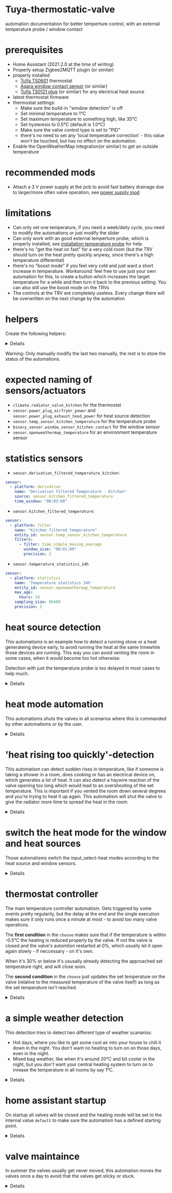 # Tuya-thermostatic-valve
automation documentation for better temperture control, with an external temperature probe / window contact


# prerequisites

- Home Assistant (2021.2.0 at the time of writing)
- Properly setup Zigbee2MQTT plugin (or similar)
- properly installed
  - [TuYa TS0601](https://www.zigbee2mqtt.io/devices/TS0601_thermostat.html) thermostat
  - [Aqara window contact sensor](https://www.zigbee2mqtt.io/devices/MCCGQ11LM.html) (or similar)
  - [TuYa TS0121 plug](https://www.zigbee2mqtt.io/devices/TS0121_plug.html) (or similar) for any electrical heat source
- latest thermostat firmware
- thermostat settings:
  - Make sure the build-in "window detection" is off
  - Set minimal temperature to 1°C
  - Set maximum temperature to something high, like 35°C
  - Set hysteresis to 0.5°C (default is 1.0°C)
  - Make sure the valve control type is set to "PID"
  - there's no need to set any 'local temperature correction' - this value won't be touched, but has no effect on the automation.
- Enable the OpenWeatherMap integration(or similar) to get an outside temperature

# recommended mods

- Attach a 3 V power supply at the pcb to avoid fast battery drainage due to larger/more often valve operation, see [power supply mod](power_supply_mod.md)

# limitations

- Can only set one temperature, if you need a week/daily cycle, you need to modify the automations or just modify the slider
- Can only work with an good external temperture probe, which is properly installed, see [installation temperature probe](installation_temperature_probe.md) for help
- there's no "get the heat on fast" for a very cold room (but the TRV should turn on the heat pretty quickly anyway, since there's a high temperature differential)
- there's no "boost mode" if you feel very cold and just want a short increase in temperature. *Workaround:* feel free to use just your own automation for this, to create a button which increases the target temperature for a while and then turn it back to the previous setting. You can also still use the boost mode on the TRVs
- The controls at the TRV are completely useless. Every change there will be overwritten on the next change by the automation 

# helpers

Create the following helpers:

<details>
  
- `input_select.heating_mode_kitchen` with 3 values: `default`, `off` and `cut`
- `input_boolean.heatsource_present_kitchen`
- `input_boolean.heating_maintaince_kitchen`
- `input_select.heating_forced_off_weather` with 3 values: `no`, `no-heating-required`, `hot-day`
- `input_boolean.heating_kitchen`
- `input_number.target_temp_kitchen` with step size 0.5 and ℃ as unit

</details>

Warning: Only manually modify the last two manually, the rest is to store the status of the automations.

# expected naming of sensors/actuators

- `climate.radiator_valve_kitchen` for the thermostat
- `sensor.power_plug_airfryer_power` and `sensor.power_plug_exhaust_hood_power` for heat source detection
- `sensor.temp_sensor_kitchen_temperature` for the temperature probe
- `binary_sensor.window_sensor_kitchen_contact` for the window sensor
- `sensor.openweathermap_temperature` for an environment temperature sensor

# statistics sensors

- `sensor.derivation_filtered_temperature_kitchen`:
```yaml
sensor:
  - platform: derivative
    name: "Derivation filtered Temperature - Kitchen"
    source: sensor.kitchen_filtered_temperature
    time_window: "00:03:00"
```

- `sensor.kitchen_filtered_temperature`:
```yaml
sensor:
  - platform: filter
    name: "Kitchen filtered temperature"
    entity_id: sensor.temp_sensor_kitchen_temperature
    filters:
      - filter: time_simple_moving_average
        window_size: "00:01:00"
        precision: 2  
```

- `sensor.temperature_statistics_24h`
```yaml
sensor:
  - platform: statistics
    name: 'Temperature statistics 24h'
    entity_id: sensor.openweathermap_temperature
    max_age:
      hours: 24
    sampling_size: 86400
    precision: 2
```

# heat source detection

This automatisms is an example how to detect a running stove or a heat generateing device early, to avoid running the heat at the same timewhile those devices are running. This way you can avoid venting the room in some cases, when it would become too hot otherwise.

Detection with just the temperature probe is too delayed in most cases to help much.

<details>
  
```yaml
alias: 'Heating: Detect heat source - Kitchen'
description: ''
trigger:
  - type: power
    platform: device
    entity_id: sensor.power_plug_airfryer_power
    domain: sensor
    above: 100
  - type: power
    platform: device
    entity_id: sensor.power_plug_exhaust_hood_power
    domain: sensor
    above: 2
condition:
  - condition: or
    conditions:
      - type: is_power
        condition: device
        entity_id: sensor.power_plug_airfryer_power
        domain: sensor
        above: 100
      - type: is_power
        condition: device
        entity_id: sensor.power_plug_exhaust_hood_power
        domain: sensor
        above: 2
action:
  - service: input_boolean.turn_on
    data: {}
    entity_id: input_boolean.heatsource_present_kitchen
mode: queued
max: 10
```

```yaml
alias: 'Heating: Detect heat source gone - Kitchen'
description: ''
trigger:
  - type: power
    platform: device
    entity_id: sensor.power_plug_airfryer_power
    domain: sensor
    below: 100
    for:
      minutes: 5
  - type: power
    platform: device
    entity_id: sensor.power_plug_exhaust_hood_power
    domain: sensor
    below: 3
    for:
      minutes: 5
condition:
  - condition: and
    conditions:
      - type: is_power
        condition: device
        entity_id: sensor.power_plug_airfryer_power
        domain: sensor
        below: 100
      - type: is_power
        condition: device
        entity_id: sensor.power_plug_exhaust_hood_power
        domain: sensor
        below: 3
      - condition: state
        entity_id: input_boolean.heatsource_present_kitchen
        state: 'on'
action:
  - service: input_boolean.turn_off
    data: {}
    entity_id: input_boolean.heatsource_present_kitchen
mode: queued
max: 10
```

</details>

# heat mode automation

This automatisms shuts the valves in all scenarios where this is commanded by other automatisms or by the user.

<details>
  
```yaml
alias: 'Heating: Shut valve when heat mode is off/cut + weather detection - Kitchen'
description: ''
trigger:
  - platform: state
    entity_id: input_select.heating_mode_kitchen
    to: 'off'
  - platform: state
    entity_id: input_select.heating_mode_kitchen
    to: cut
  - platform: state
    entity_id: input_select.heating_forced_off_weather
    from: 'no'
condition:
  - condition: or
    conditions:
      - condition: state
        entity_id: input_select.heating_mode_kitchen
        state: 'off'
      - condition: state
        entity_id: input_select.heating_mode_kitchen
        state: cut
      - condition: not
        conditions:
          - condition: state
            entity_id: input_select.heating_forced_off_weather
            state: 'no'
action:
  - choose:
      - conditions:
          - condition: state
            entity_id: input_boolean.heating_maintaince_kitchen
            state: 'on'
        sequence:
          - wait_for_trigger:
              - platform: state
                entity_id: input_boolean.heating_maintaince_kitchen
                from: 'on'
                to: 'off'
            timeout: '00:15:00'
          - service: climate.set_hvac_mode
            data:
              hvac_mode: 'off'
            entity_id: climate.radiator_valve_kitchen
      - conditions:
          - condition: state
            entity_id: input_boolean.heating_maintaince_kitchen
            state: 'off'
        sequence:
          - service: climate.set_hvac_mode
            data:
              hvac_mode: 'off'
            entity_id: climate.radiator_valve_kitchen
    default: []
mode: queued
max: 10
```

```yaml
alias: 'Heating: Shut valve when heating is deactivated - Kitchen'
description: ''
trigger:
  - platform: state
    entity_id: input_boolean.heating_kitchen
    to: 'off'
condition: []
action:
  - choose:
      - conditions:
          - condition: state
            entity_id: input_boolean.heating_maintaince_kitchen
            state: 'on'
        sequence:
          - wait_for_trigger:
              - platform: state
                entity_id: input_boolean.heating_maintaince_kitchen
                from: 'on'
                to: 'off'
            timeout: '00:15:00'
          - service: climate.set_hvac_mode
            data:
              hvac_mode: 'off'
            entity_id: climate.radiator_valve_kitchen
      - conditions:
          - condition: state
            entity_id: input_boolean.heating_maintaince_kitchen
            state: 'off'
        sequence:
          - service: climate.set_hvac_mode
            data:
              hvac_mode: 'off'
            entity_id: climate.radiator_valve_kitchen
    default: []
mode: queued
max: 10
```
  
</details>

# 'heat rising too quickly'-detection

This automatism can detect sudden rises in temperature, like if someone is taking a shower in a room, does cooking or has an electrical device on, which generates a lot of heat. It can also detect a haywire reaction of the valve opening too long which would lead to an overshooting of the set temperature. This is important if you vented the room down several degrees and you're trying to heat it up again. This automatism will shut the valve to give the radiator more time to spread the heat in the room.

<details>
  
```yaml  
alias: 'Heating: Shut valve when the temperature is rising too fast - Kitchen'
description: and it's within 2 degrees of the set temperature
trigger:
  - platform: state
    entity_id: sensor.temp_sensor_kitchen_temperature
  - platform: state
    entity_id: sensor.radiator_valve_kitchen_position
    for: '00:00:30'
  - platform: state
    entity_id: climate.radiator_valve_kitchen
    attribute: temperature
    for: '00:00:30'
condition:
  - condition: numeric_state
    entity_id: sensor.derivation_filtered_temperature_kitchen
    above: '3'
  - condition: state
    entity_id: input_select.heating_mode_kitchen
    state: default
  - condition: state
    entity_id: input_boolean.heating_maintaince_kitchen
    state: 'off'
  - condition: template
    value_template: >-
      {{ (states("input_number.target_temp_kitchen") | float) <
      ((states("sensor.temp_sensor_kitchen_temperature") | float) + 2) }}
action:
  - service: input_select.select_option
    data:
      option: cut
    entity_id: input_select.heating_mode_kitchen
  - delay: '00:15:00'
mode: single
```

```yaml
alias: 'Heating: Turn the valve on again after 12 minutes cut - Kitchen'
description: ''
trigger:
  - platform: state
    entity_id: input_select.heating_mode_kitchen
    to: cut
    for: '00:12:00'
  - platform: time_pattern
    minutes: /15
condition:
  - condition: state
    entity_id: input_select.heating_mode_kitchen
    state: cut
    for: '00:11:55'
action:
  - choose:
      - conditions:
          - condition: not
            conditions:
              - condition: state
                entity_id: input_boolean.heating_maintaince_kitchen
                state: 'off'
        sequence:
          - wait_for_trigger:
              - platform: state
                entity_id: input_boolean.heating_maintaince_kitchen
                to: 'off'
            timeout: '00:11:55'
            continue_on_timeout: false
    default: []
  - service: input_select.select_option
    data:
      option: default
    entity_id: input_select.heating_mode_kitchen
  - delay: '00:03:00'
mode: single
```
                                                                         
</details>

# switch the heat mode for the window and heat sources

Those automatisms switch the input_select-heat modes according to the heat source and window sensors.

<details>
  
```yaml
alias: 'Heating: switch mode to off (window/heat source) - Kitchen'
description: ''
trigger:
  - type: opened
    platform: device
    entity_id: binary_sensor.window_sensor_kitchen_contact
    domain: binary_sensor
    for:
      seconds: 5
  - platform: state
    entity_id: input_boolean.heatsource_present_kitchen
    for:
      seconds: 5
    to: 'on'
    from: 'off'
  - platform: homeassistant
    event: start
condition:
  - condition: or
    conditions:
      - type: is_open
        condition: device
        entity_id: binary_sensor.window_sensor_kitchen_contact
        domain: binary_sensor
      - condition: state
        entity_id: input_boolean.heatsource_present_kitchen
        state: 'on'
action:
  - service: input_select.select_option
    data:
      option: 'off'
    entity_id: input_select.heating_mode_kitchen
mode: queued
max: 10
```
  

```yaml
alias: 'Heating: switch mode to on (window/heat source) - Kitchen'
description: ''
trigger:
  - type: not_opened
    platform: device
    entity_id: binary_sensor.window_sensor_kitchen_contact
    domain: binary_sensor
    for:
      seconds: 5
  - platform: state
    entity_id: input_boolean.heatsource_present_kitchen
    from: 'on'
    to: 'off'
    for: '00:15:00'
  - platform: homeassistant
    event: start
condition:
  - type: is_not_open
    condition: device
    entity_id: binary_sensor.window_sensor_kitchen_contact
    domain: binary_sensor
  - condition: state
    entity_id: input_boolean.heatsource_present_kitchen
    state: 'off'
action:
  - service: input_select.select_option
    data:
      option: default
    entity_id: input_select.heating_mode_kitchen
mode: queued
max: 10
```

</details>

# thermostat controller

The main temperature controller automatism. Gets triggered by some events pretty regularily, but the delay at the end and the single execution makes sure it only runs once a minute at most - to avoid too many valve operations.

The **first condition** in the `choose` makes sure that if the temperature is within -0.5°C the heating is reduced properly by the valve. If not the valve is closed and the valve's automtion restarted at 0%, which ususlly let it open again slowly - if neccessary - on it's own.

When it's 30% or below it's ususally already detecting the approached set temperature right, and will close soon.

The **second condition** in the `choose` just updates the set temperature on the valve (relative to the measured temperature of the valve itself) as long as the set temperature isn't reached.

<details>
  
```yaml
alias: 'Heating: Set temperature for default mode - Kitchen v4.3'
description: ''
trigger:
  - platform: state
    entity_id: input_number.target_temp_kitchen
  - platform: state
    entity_id: input_boolean.heating_kitchen
    to: 'on'
  - platform: state
    entity_id: input_select.heating_forced_off_weather
    to: 'no'
  - platform: state
    entity_id: input_select.heating_mode_kitchen
    to: default
  - platform: state
    entity_id: sensor.temp_sensor_kitchen_temperature
    for: '00:00:15'
  - platform: state
    entity_id: input_boolean.heating_maintaince_kitchen
    from: 'on'
    to: 'off'
    for: '00:01:00'
  - platform: numeric_state
    entity_id: sensor.radiator_valve_kitchen_position
    above: '40'
    for: '00:02:00'
  - platform: numeric_state
    entity_id: sensor.radiator_valve_kitchen_position
    above: '60'
    for: '00:02:00'
  - platform: numeric_state
    entity_id: sensor.radiator_valve_kitchen_position
    for: '00:02:00'
    above: '80'
  - platform: numeric_state
    entity_id: sensor.radiator_valve_kitchen_position
    for: '00:02:00'
    above: '90'
  - platform: numeric_state
    entity_id: sensor.radiator_valve_kitchen_position
    for: '00:02:00'
    above: '99'
  - platform: state
    entity_id: input_number.target_temp_kitchen
    for: '00:01:00'
condition:
  - condition: state
    entity_id: input_select.heating_mode_kitchen
    state: default
  - condition: state
    entity_id: input_select.heating_forced_off_weather
    state: 'no'
  - condition: state
    entity_id: input_boolean.heating_kitchen
    state: 'on'
  - condition: state
    entity_id: input_boolean.heating_maintaince_kitchen
    state: 'off'
action:
  - choose:
      - conditions:
          - condition: template
            value_template: >-
              {{ ((states("input_number.target_temp_kitchen") | float) - 0.5) <
              (states("sensor.temp_sensor_kitchen_temperature") | float) }}
        sequence:
          - choose:
              - conditions:
                  - condition: numeric_state
                    entity_id: sensor.radiator_valve_kitchen_position
                    above: '30'
                sequence:
                  - service: climate.set_hvac_mode
                    data:
                      hvac_mode: 'off'
                    entity_id: climate.radiator_valve_kitchen
                  - wait_for_trigger:
                      - platform: numeric_state
                        entity_id: sensor.radiator_valve_kitchen_position
                        below: '1'
                    timeout: '00:01:00'
          - service: climate.set_temperature
            data_template:
              entity_id: climate.radiator_valve_kitchen
              temperature: >-
                {{ ((states("input_number.target_temp_kitchen") | float -
                states("sensor.temp_sensor_kitchen_temperature") | float ) +
                state_attr("climate.radiator_valve_kitchen",
                "local_temperature") | float) | round(1, "ceil")}}
          - delay: '00:00:10'
          - service: climate.set_hvac_mode
            data:
              hvac_mode: auto
            entity_id: climate.radiator_valve_kitchen
      - conditions:
          - condition: template
            value_template: >-
              {{ (states("input_number.target_temp_kitchen") | float) >
              (states("sensor.temp_sensor_kitchen_temperature") | float) }}
        sequence:
          - service: climate.set_temperature
            data_template:
              entity_id: climate.radiator_valve_kitchen
              temperature: >-
                {{ ((states("input_number.target_temp_kitchen") | float -
                states("sensor.temp_sensor_kitchen_temperature") | float ) +
                state_attr("climate.radiator_valve_kitchen",
                "local_temperature") | float) | round(1, "ceil")}}
          - delay: '00:00:10'
          - service: climate.set_hvac_mode
            data:
              hvac_mode: auto
            entity_id: climate.radiator_valve_kitchen
    default: []
  - delay: '00:01:00'
mode: single
```

</details>

# a simple weather detection

This detection tries to detect two different type of weather scanarios:

- Hot days, where you like to get some cool air into your house to chill it down in the night. You don't want no heating to turn on on those days, even in the night.
- Mixed bag weather, like when it's around 20°C and bit cooler in the night, but you don't want your central heating system to turn on to inrease the temperature in all rooms by say 1°C.

<details>
  
```yaml  
alias: 'Heating: Weather detection '
description: ''
trigger:
  - platform: time_pattern
    minutes: '23'
    seconds: '42'
condition: []
action:
  - choose:
      - conditions:
          - condition: numeric_state
            entity_id: sensor.temperature_statistics_24h
            attribute: max_value
            above: '26'
          - condition: numeric_state
            entity_id: sensor.temperature_statistics_24h
            attribute: min_value
            above: '10'
        sequence:
          - service: input_select.select_option
            data:
              option: hot-day
            entity_id: input_select.heating_forced_off_weather
      - conditions:
          - condition: numeric_state
            entity_id: sensor.temperature_statistics_24h
            attribute: min_value
            above: '18'
        sequence:
          - service: input_select.select_option
            data:
              option: no-heating-required
            entity_id: input_select.heating_forced_off_weather
    default:
      - service: input_select.select_option
        data:
          option: 'no'
        entity_id: input_select.heating_forced_off_weather
mode: single
```  
  
</details>

# home assistant startup

On startup all valves will be closed and the heating mode will be set to the internal value `default` to make sure the automatism has a defined starting point.

<details>

```yaml
alias: 'Heating: close valves and deactivate maintaince mode when starting'
description: ''
trigger:
  - platform: homeassistant
    event: start
condition: []
action:
  - service: climate.set_hvac_mode
    data:
      hvac_mode: 'off'
    entity_id: climate.radiator_valve_kitchen
  - service: input_boolean.turn_off
    data: {}
    entity_id: input_boolean.heating_maintaince_kitchen
  - service: input_select.select_option
    data:
      option: default
    entity_id: input_select.heating_mode_kitchen
mode: restart
```

</details>

# valve maintaince

In summer the valves usually get never moved, this automation moves the valves once a day to avoid that the valves get sticky or stuck.

<details>

```yaml
alias: 'Heating: Clean valves once per day (when heating mode is default)'
description: ''
trigger:
  - platform: time
    at: '04:47:33'
condition: []
action:
  - service: input_boolean.turn_on
    data: {}
    entity_id: input_boolean.heating_maintaince_kitchen
  - service: climate.set_hvac_mode
    data:
      hvac_mode: 'off'
    entity_id: climate.radiator_valve_kitchen
  - delay: '00:01:00'
  - service: climate.set_hvac_mode
    data:
      hvac_mode: heat
    entity_id: climate.radiator_valve_kitchen
  - delay: '00:01:00'
  - service: climate.set_hvac_mode
    data:
      hvac_mode: 'off'
    entity_id: climate.radiator_valve_kitchen
  - delay: '00:01:00'
  - service: climate.set_hvac_mode
    data:
      hvac_mode: heat
    entity_id: climate.radiator_valve_kitchen
  - delay: '00:01:00'
  - service: climate.set_hvac_mode
    data:
      hvac_mode: 'off'
    entity_id: climate.radiator_valve_kitchen
  - service: input_boolean.turn_off
    data: {}
    entity_id: input_boolean.heating_maintaince_kitchen
mode: restart
```

</details>

